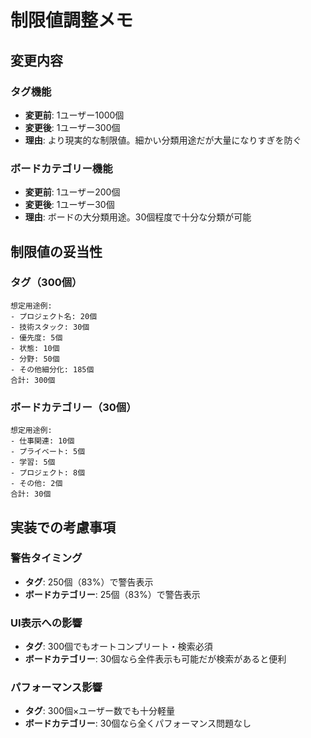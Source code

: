 # 制限値調整メモ

## 変更内容

### タグ機能
- **変更前**: 1ユーザー1000個
- **変更後**: 1ユーザー300個
- **理由**: より現実的な制限値。細かい分類用途だが大量になりすぎを防ぐ

### ボードカテゴリー機能  
- **変更前**: 1ユーザー200個
- **変更後**: 1ユーザー30個
- **理由**: ボードの大分類用途。30個程度で十分な分類が可能

## 制限値の妥当性

### タグ（300個）
```
想定用途例:
- プロジェクト名: 20個
- 技術スタック: 30個  
- 優先度: 5個
- 状態: 10個
- 分野: 50個
- その他細分化: 185個
合計: 300個
```

### ボードカテゴリー（30個）
```
想定用途例:
- 仕事関連: 10個
- プライベート: 5個
- 学習: 5個
- プロジェクト: 8個
- その他: 2個
合計: 30個
```

## 実装での考慮事項

### 警告タイミング
- **タグ**: 250個（83%）で警告表示
- **ボードカテゴリー**: 25個（83%）で警告表示

### UI表示への影響
- **タグ**: 300個でもオートコンプリート・検索必須
- **ボードカテゴリー**: 30個なら全件表示も可能だが検索があると便利

### パフォーマンス影響
- **タグ**: 300個×ユーザー数でも十分軽量
- **ボードカテゴリー**: 30個なら全くパフォーマンス問題なし